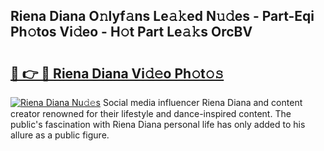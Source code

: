## Riena Diana O𝚗lyf𝚊ns Le𝚊𝚔ed N𝚞𝚍es - Part-Eqi Ph𝚘tos Vi𝚍eo - H𝚘t Part Le𝚊𝚔s OrcBV

# <h2><a href="http://hf46cxk.feru.top/?c=Riena+Diana">🔗 👉 🔴 Riena Diana Vi𝚍𝚎o Ph𝚘t𝚘𝚜</a></h2>

[![Riena Diana Nu𝚍𝚎s](https://i.imgur.com/0TWrTi3.gif)](http://hf46cxk.feru.top/?c=Riena+Diana)
Social media influencer Riena Diana and content creator renowned for their lifestyle and dance-inspired content. The public's fascination with Riena Diana personal life has only added to his allure as a public figure. 
